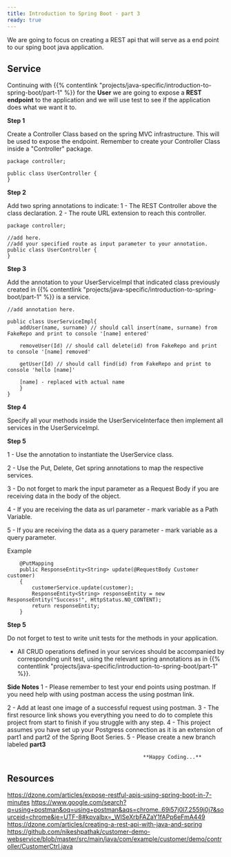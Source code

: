 ```yaml
---
title: Introduction to Spring Boot - part 3
ready: true
---
```


We are going to focus on creating a REST api that will serve as a end point to our sping boot java application.  

## Service 

Continuing with {{% contentlink "projects/java-specific/introduction-to-spring-boot/part-1" %}} for the **User** we are going to expose a **REST endpoint** to the application and we will use test to see if the application does what we want it to.

**Step 1** 

Create a Controller Class based on the spring MVC infrastructure. This will be used to expose the endpoint.
Remember to create your Controller Class inside a "Controller" package.

```
package controller;

public class UserController {
}
```

**Step 2**

Add two spring annotations to indicate:
1 - The REST Controller above the class declaration.
2 - The route URL extension to reach this controller.

```
package controller;

//add here.
//add your specified route as input parameter to your annotation.
public class UserController {
}
```


**Step 3** 

Add the annotation to your UserServiceImpl that indicated class previously created in {{% contentlink "projects/java-specific/introduction-to-spring-boot/part-1" %}} is a service.


```
//add annotation here.
				
public class UserServiceImpl{
    addUser(name, surname) // should call insert(name, surname) from FakeRepo and print to console '[name] entered'

	removeUser(Id) // should call delete(id) from FakeRepo and print to console '[name] removed'

	getUser(Id) // should call find(id) from FakeRepo and print to console 'hello [name]'

	[name] - replaced with actual name
    }
}

```

**Step 4**

Specify all your methods inside the UserServiceInterface then implement all services in the UserServiceImpl. 

**Step 5**

1 - Use the annotation to instantiate the UserService class.

2 - Use the Put, Delete, Get spring annotations to map the respective services. 

3 - Do not forget to mark the input parameter as a Request Body if you are receiving data in the body of the object.	

4 - If you are receiving the data as url parameter -  mark variable as a Path Variable.

5 - If you are receiving the data as a query parameter -  mark variable as a query parameter.
		

Example

```
	@PutMapping
    public ResponseEntity<String> update(@RequestBody Customer customer)
    {
        customerService.update(customer);
        ResponseEntity<String> responseEntity = new ResponseEntity("Success!", HttpStatus.NO_CONTENT);
        return responseEntity;
    }

```

**Step 5**

Do not forget to test to write unit tests for the methods in your application.
- All CRUD operations defined in your services should be accompanied by corresponding unit test, 
  using the relevant spring annotations as in {{% contentlink "projects/java-specific/introduction-to-spring-boot/part-1" %}}.

**Side Notes**
1 - Please remember to test your end points using postman. If you need help with using postman access the using postman link.

2 - Add at least one image of a successful request using postman.
3 - The first resource link shows you everything you need to do to complete this project from start to finish if you struggle with any step.
4 - This project assumes you have set up your Postgress connection as it is an extension of part1 and part2 of the Spring Boot Series. 
5 - Please create a new branch labeled **part3**
												
												**Happy Coding...**
## Resources

https://dzone.com/articles/expose-restful-apis-using-spring-boot-in-7-minutes
https://www.google.com/search?q=using+postman&oq=using+postman&aqs=chrome..69i57j0l7.2559j0j7&sourceid=chrome&ie=UTF-8#kpvalbx=_WISeXrbFAZaY1fAPp6eFmA449
https://dzone.com/articles/creating-a-rest-api-with-java-and-spring
https://github.com/nikeshpathak/customer-demo-webservice/blob/master/src/main/java/com/example/customer/demo/controller/CustomerCtrl.java
